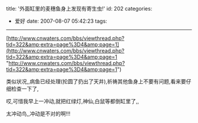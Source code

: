 title: '外面缸里的麦穗鱼身上发现有寄生虫!'
id: 202
categories:
  - 爱好
date: 2007-08-07 05:42:23
tags:
---

<div id="msgcns!9697D6160EFEBC17!1188" class="bvMsg">

[http://www.cnwaters.com/bbs/viewthread.php?tid=322&amp;extra=page%3D4&amp;page=1](http://www.cnwaters.com/bbs/viewthread.php?tid=322&amp;extra=page%3D4&amp;page=1 "http://www.cnwaters.com/bbs/viewthread.php?tid=322&amp;extra=page%3D4&amp;page=1")

类似状况,,病鱼已经处理(抡圆了扔出了天井),祈祷其他鱼身上不要有问题,看来要仔细检查一下了,

哎,可惜我早上一冲动,就把红绿灯,神仙,白鼠等都倒缸里了,,

太冲动鸟,,冲动是不对的啊!!!
</div>